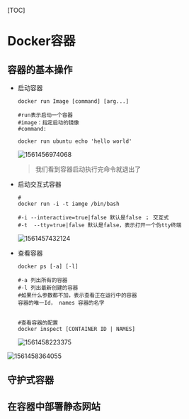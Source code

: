 [TOC]

# Docker容器

## 容器的基本操作

* 启动容器

  ```shell
  docker run Image [command] [arg...]
  
  #run表示启动一个容器
  #image：指定启动的镜像
  #command:
  
  docker run ubuntu echo 'hello world'
  ```

  ![1561456974068](E:\git-workspace\note\images\docker\docker_command1.png)

  > 我们看到容器启动执行完命令就退出了

* 启动交互式容器

  ```shell
  #
  docker run -i -t iamge /bin/bash
  
  #-i --interactive=true|false 默认是false ； 交互式
  #-t  --tty=true|false 默认是false，表示打开一个伪tty终端
  
  ```

  ![1561457432124](E:\git-workspace\note\images\docker\docker_command2.png)



* 查看容器

  ```shell
  docker ps [-a] [-l]
  
  #-a 列出所有的容器
  #-l 列出最新创建的容器
  #如果什么参数都不加，表示查看正在运行中的容器
  容器的唯一Id， names 容器的名字
  
  
  #查看容器的配置
  docker inspect [CONTAINER ID | NAMES]
  
  ```

  ![1561458223375](E:\git-workspace\note\images\docker\docker_command4.png)



![1561458364055](E:\git-workspace\note\images\docker\test.png)

## 守护式容器









## 在容器中部署静态网站



